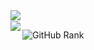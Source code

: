 <img align="left" src="https://github-readme-stats.vercel.app/api?username=Fyphen1223&count_private=true&show_icons=true&theme=yeblu" />

<br>

<img align="left" src="https://github-readme-stats.vercel.app/api/top-langs/?username=Fyphen1223&theme=yeblu&layout=donut" />

![GitHub Rank](https://github-profile-trophy.vercel.app/?username=Fyphen1223&row=3&column=8&theme=onedark)
